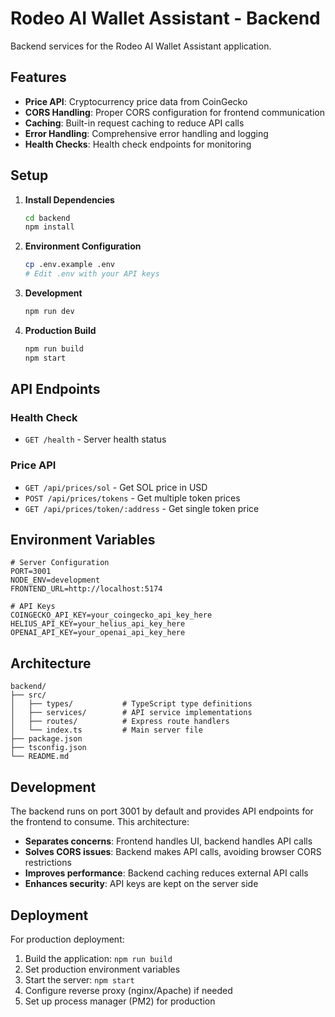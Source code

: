 # Rodeo AI Wallet Assistant - Backend

Backend services for the Rodeo AI Wallet Assistant application.

## Features

- **Price API**: Cryptocurrency price data from CoinGecko
- **CORS Handling**: Proper CORS configuration for frontend communication
- **Caching**: Built-in request caching to reduce API calls
- **Error Handling**: Comprehensive error handling and logging
- **Health Checks**: Health check endpoints for monitoring

## Setup

1. **Install Dependencies**
   ```bash
   cd backend
   npm install
   ```

2. **Environment Configuration**
   ```bash
   cp .env.example .env
   # Edit .env with your API keys
   ```

3. **Development**
   ```bash
   npm run dev
   ```

4. **Production Build**
   ```bash
   npm run build
   npm start
   ```

## API Endpoints

### Health Check
- `GET /health` - Server health status

### Price API
- `GET /api/prices/sol` - Get SOL price in USD
- `POST /api/prices/tokens` - Get multiple token prices
- `GET /api/prices/token/:address` - Get single token price

## Environment Variables

```env
# Server Configuration
PORT=3001
NODE_ENV=development
FRONTEND_URL=http://localhost:5174

# API Keys
COINGECKO_API_KEY=your_coingecko_api_key_here
HELIUS_API_KEY=your_helius_api_key_here
OPENAI_API_KEY=your_openai_api_key_here
```

## Architecture

```
backend/
├── src/
│   ├── types/           # TypeScript type definitions
│   ├── services/        # API service implementations
│   ├── routes/          # Express route handlers
│   └── index.ts         # Main server file
├── package.json
├── tsconfig.json
└── README.md
```

## Development

The backend runs on port 3001 by default and provides API endpoints for the frontend to consume. This architecture:

- **Separates concerns**: Frontend handles UI, backend handles API calls
- **Solves CORS issues**: Backend makes API calls, avoiding browser CORS restrictions
- **Improves performance**: Backend caching reduces external API calls
- **Enhances security**: API keys are kept on the server side

## Deployment

For production deployment:

1. Build the application: `npm run build`
2. Set production environment variables
3. Start the server: `npm start`
4. Configure reverse proxy (nginx/Apache) if needed
5. Set up process manager (PM2) for production
